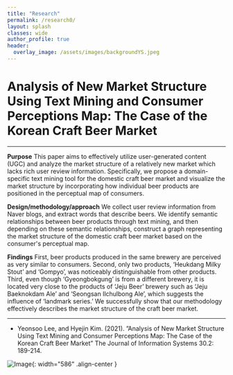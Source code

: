 ```yaml
---  
title: "Research"
permalink: /research0/
layout: splash
classes: wide
author_profile: true
header:
  overlay_image: /assets/images/backgroundYS.jpeg
---
```

  

# Analysis of New Market Structure Using Text Mining and Consumer Perceptions Map: The Case of the Korean Craft Beer Market

---

**Purpose** This paper aims to effectively utilize user-generated content (UGC) and analyze the market structure of a relatively new market which lacks rich user review information. Specifically, we propose a domain-specific text mining tool for the domestic craft beer market and visualize the market structure by incorporating how individual beer products are positioned in the perceptual map of consumers.

**Design/methodology/approach** We collect user review information from Naver blogs, and extract words that describe beers. We identify semantic relationships between beer products through text mining, and then depending on these semantic relationships, construct a graph representing the market structure of the domestic craft beer market based on the consumer's perceptual map.

**Findings** First, beer products produced in the same brewery are perceived as very similar to consumers. Second, only two products, ‘Heukdang Milky Stout’ and ‘Gompyo’, was noticeably distinguishable from other products. Third, even though ‘Gyeongbokgung’ is from a different brewery, it is located very close to the products of ‘Jeju Beer’ brewery such as ‘Jeju Baeknokdam Ale’ and ‘Seongsan Ilchulbong Ale’, which suggests the influence of ‘landmark series.’ We successfully show that our methodology effectively describes the market structure of the craft beer market.

---

- Yeonsoo Lee, and Hyejin Kim. (2021). ”Analysis of New Market Structure Using Text Mining and Consumer
Perceptions Map: The Case of the Korean Craft Beer Market” The Journal of Information Systems 30.2: 189-214.

![Image](https://soo-13.github.io/assets/images/beer_result.PNG){: width="586" .align-center }


